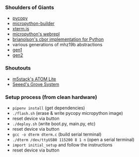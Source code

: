 ### Shoulders of Giants
 * [pycopy](https://github.com/pfalcon/pycopy)
 * [micropython-builder](https://github.com/flusflas/micropython-builder)
 * [xterm.js](https://xtermjs.org/)
 * [micropython's webrepl](https://github.com/micropython/webrepl)
 * [brianolson's cbor implementation for Python](https://github.com/brianolson/cbor_py)
 * various generations of mhz19b abstractions 
  * [gen1](https://raw.githubusercontent.com/UedaTakeyuki/slider/master/mh_z19.py)
  * [gen2](https://github.com/UedaTakeyuki/mh-z19)

### Shoutouts
 * [m5stack's ATOM Lite](https://m5stack.com/products/atom-lite-esp32-development-kit)
 * [Seeed's Grove System](https://wiki.seeedstudio.com/Grove_System/)

### Setup process (from clean hardware)
 * `pipenv install` (get dependencies)
 *  `./flash.sh` (erase & write pycopy micropython image)
 * reset device via button
 * `./deploy.sh` (write boot.py, main.py, etc)
 * reset device via button
 * `gcc -o dterm dterm.c` (build serial terminal)
 * `./dterm /dev/ttyUSB0 115200 8 1 n` (open a serial terminal)
 * `import initial_setup` and follow the instructions
 * reset device via button

